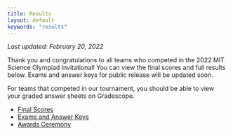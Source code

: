 ```yaml
---
title: Results
layout: default
keywords: "results"
---
```


_Last updated: February 20, 2022_

Thank you and congratulations to all teams who competed in the 2022 MIT Science Olympiad Invitational! You can view the final scores and full results below. Exams and answer keys for public release will be updated soon.

For teams that competed in our tournament, you should be able to view your graded answer sheets on Gradescope.

-   [Final Scores](https://www.duosmium.org/results/2022-01-22_mit_invitational_c)
-   [Exams and Answer Keys](https://drive.google.com/drive/folders/1t67OdhZRW7FkenNQUKV7svAGme3j5lVG?usp=sharing)
-   [Awards Ceremony](https://youtu.be/9cz-fXTzkPs)
